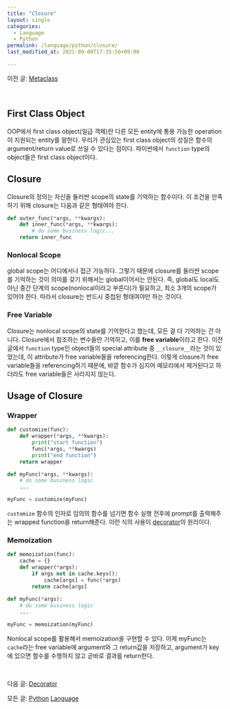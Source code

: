 ```yaml
---
title: "Closure"
layout: single
categories:
  - Language
  - Python
permalink: /language/python/closure/
last_modified_at: 2021-09-08T17:35:50+09:00

---
```


이전 글: [Metaclass](/language/python/metaclass/)

<br>

## First Class Object

OOP에서 first class object(일급 객체)란 다른 모든 entity에 통용 가능한 operation이 지원되는 entity를 말한다.
우리가 관심있는 first class object의 성질은 함수의 argument/return value로 쓰일 수 있다는 점이다.
파이썬에서 `function` type의 object들은 first class object이다.

## Closure

Closure의 정의는 자신을 둘러싼 scope의 state를 기억하는 함수이다.
이 조건을 만족하기 위해 closure는 다음과 같은 형태여야 한다.

```python
def outer_func(*args, **kwargs):
    def inner_func(*args, **kwargs):
        # do some business logic...
    return inner_func
```

### Nonlocal Scope

global scope는 어디에서나 접근 가능하다.
그렇기 때문에 closure를 둘러싼 scope를 기억하는 것이 의미를 갖기 위해서는 global이어서는 안된다.
즉, global도 local도 아닌 중간 단계의 scope(nonlocal이라고 부른다)가 필요하고, 최소 3개의 scope가 있어야 한다.
따라서 closure는 반드시 중첩된 형태여야만 하는 것이다.

### Free Variable

Closure는 nonlocal scope의 state를 기억한다고 했는데, 모든 걸 다 기억하는 건 아니다.
Closure에서 참조하는 변수들만 기억하고, 이를 **free variable**이라고 한다.
이전 글에서 `function` type인 object들의 special attribute 중 `__closure__`라는 것이 있었는데, 이 attribute가 free variable들을 referencing한다.
이렇게 closure가 free variable들을 referencing하기 때문에, 바깥 함수가 심지어 메모리에서 제거된다고 하더라도 free variable들은 사라지지 않는다.

## Usage of Closure

### Wrapper

```python
def customize(func):
    def wrapper(*args, **kwargs):
        print("start function")
        func(*args, **kwargs)
        print("end function")
    return wrapper

def myFunc(*args, **kwargs):
    # do some business logic
    ...

myFunc = customize(myFunc)
```

`customize` 함수의 인자로 임의의 함수를 넘기면 함수 실행 전후에 prompt를 출력해주는 wrapped function을 return해준다. 이런 식의 사용이 [decorator](/language/python/decorator/)의 원리이다.

### Memoization

```python
def memoization(func):
    cache = {}
    def wrapper(*args):
        if args not in cache.keys():
            cache[args] = func(*args)
        return cache[args]
        
def myFunc(*args):
    # do some business logic
    ...

myFunc = memoization(myFunc)
```

Nonlocal scope를 활용해서 memoization을 구현할 수 있다. 이제 myFunc는 `cache`라는 free variable에 argument와 그 return값을 저장하고, argument가 key에 있으면 함수를 수행하지 않고 곧바로 결과를 return한다.

<br>

다음 글: [Decorator](/language/python/decorator/)

모든 글: [Python](/language/python/) [Language](/language/)
